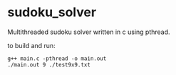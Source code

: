 # sudoku_solver
Multithreaded sudoku solver written in c using pthread.

to build and run:
```
g++ main.c -pthread -o main.out
./main.out 9 ./test9x9.txt
```

